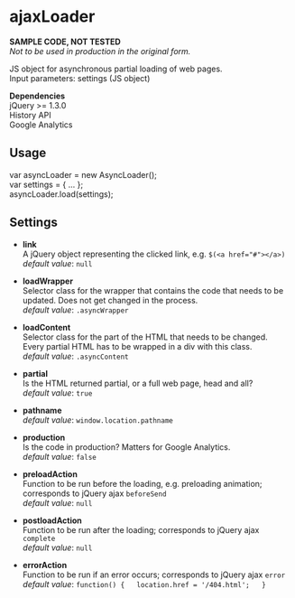 # ajaxLoader

<b>SAMPLE CODE, NOT TESTED</b>  
*Not to be used in production in the original form.*

JS object for asynchronous partial loading of web pages.  
Input parameters: settings (JS object)  

<b>Dependencies</b>  
jQuery >= 1.3.0  
History API  
Google Analytics  

Usage  
-------------------------
var asyncLoader = new AsyncLoader();  
var settings = { ... };    
asyncLoader.load(settings);  

Settings  
-------------------------
- <b>link</b>  
A jQuery object representing the clicked link, e.g. ``$(<a href="#"></a>)``  
*default value*: ``null``

- <b>loadWrapper</b>  
Selector class for the wrapper that contains the code that needs to be updated. Does not get changed in the process.   
*default value*: ``.asyncWrapper``   

- <b>loadContent</b>  
Selector class for the part of the HTML that needs to be changed.  
Every partial HTML has to be wrapped in a div with this class.  
*default value*: ``.asyncContent``

- <b>partial</b>  
Is the HTML returned partial, or a full web page, head and all?  
*default value*: ``true``  

- <b>pathname</b>  
*default value*: ``window.location.pathname``  

- <b>production</b>  
Is the code in production? Matters for Google Analytics.  
*default value*: ``false``  

- <b>preloadAction</b>  
Function to be run before the loading, e.g. preloading animation; corresponds to jQuery ajax `beforeSend`  
*default value*: ``null``  

- <b>postloadAction</b>  
Function to be run after the loading; corresponds to jQuery ajax `complete`  
*default value*: ``null``  

- <b>errorAction</b>  
Function to be run if an error occurs; corresponds to jQuery ajax `error`  
*default value*: 
``function() {  
   location.href = '/404.html';  
 }``
